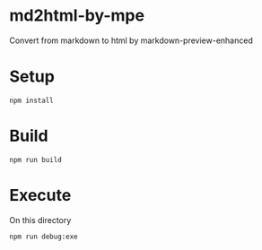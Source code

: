 
# md2html-by-mpe

Convert from markdown to html by markdown-preview-enhanced

# Setup

```shell
npm install
```

# Build

```shell
npm run build
```

# Execute

On this directory

```shell
npm run debug:exe
```
